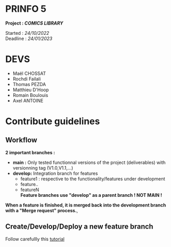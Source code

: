 # PRINFO 5 

**Project : *COMICS LIBRARY***

Started : *24/10/2022*  
Deadline : *24/01/2023*

# DEVS 

- Maël CHOSSAT
- Rochdi Failali
- Thomas PEZDA
- Matthieu D'Hoop
- Romain Boulouis
- Axel ANTOINE

# Contribute guidelines

## Workflow

**2 important branches :**

- **main :** Only tested functionnal versions of the project (deliverables) with versionning tag (V1.0,V1.1,...)
- **develop:** Integration branch for features
    - feature1 : respective to the functionality/features under development
    - feature..
    - featureN  
**Feature branches use "develop" as a parent branch ! NOT MAIN !**

**When a feature is finished, it is merged back into the development branch with a "Merge request" process.**, 

## Create/Develop/Deploy a new feature branch

Follow carefullly this [tutorial](https://devops.telecomste.fr/prinfo/2022-23/Info5/-/wikis/Guide-Git/Tutoriel-GitXEclipse) 

